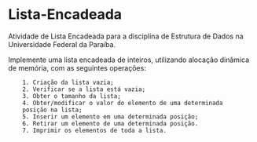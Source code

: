 # Lista-Encadeada
Atividade de Lista Encadeada para a disciplina de Estrutura de Dados na Universidade Federal da Paraíba.

Implemente uma lista encadeada de inteiros, utilizando alocação dinâmica de memória,
com as seguintes operações:

        1. Criação da lista vazia;
        2. Verificar se a lista está vazia;
        3. Obter o tamanho da lista;
        4. Obter/modificar o valor do elemento de uma determinada
        posição na lista;
        5. Inserir um elemento em uma determinada posição;
        6. Retirar um elemento de uma determinada posição.
        7. Imprimir os elementos de toda a lista. 
